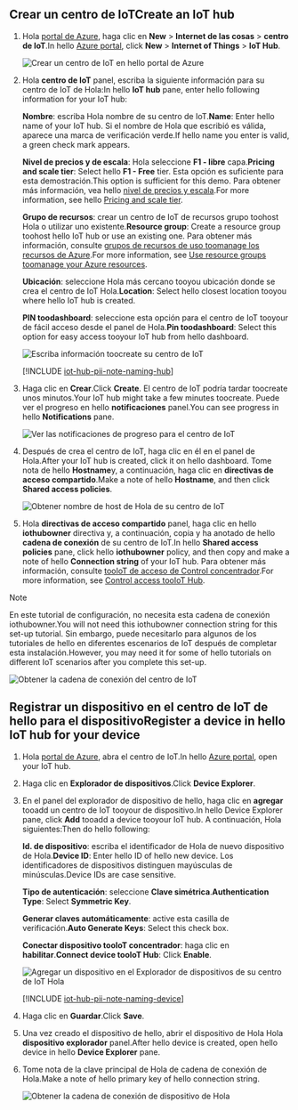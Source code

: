 ## <a name="create-an-iot-hub"></a><span data-ttu-id="458e0-101">Crear un centro de IoT</span><span class="sxs-lookup"><span data-stu-id="458e0-101">Create an IoT hub</span></span>

1. <span data-ttu-id="458e0-102">Hola [portal de Azure](https://portal.azure.com/), haga clic en **New** > **Internet de las cosas** > **centro de IoT**.</span><span class="sxs-lookup"><span data-stu-id="458e0-102">In hello [Azure portal](https://portal.azure.com/), click **New** > **Internet of Things** > **IoT Hub**.</span></span>

   ![Crear un centro de IoT en hello portal de Azure](../articles/iot-hub/media/iot-hub-create-hub-and-device/1_create-azure-iot-hub-portal.png)
2. <span data-ttu-id="458e0-104">Hola **centro de IoT** panel, escriba la siguiente información para su centro de IoT de Hola:</span><span class="sxs-lookup"><span data-stu-id="458e0-104">In hello **IoT hub** pane, enter hello following information for your IoT hub:</span></span>

     <span data-ttu-id="458e0-105">**Nombre**: escriba Hola nombre de su centro de IoT.</span><span class="sxs-lookup"><span data-stu-id="458e0-105">**Name**: Enter hello name of your IoT hub.</span></span> <span data-ttu-id="458e0-106">Si el nombre de Hola que escribió es válida, aparece una marca de verificación verde.</span><span class="sxs-lookup"><span data-stu-id="458e0-106">If hello name you enter is valid, a green check mark appears.</span></span>

     <span data-ttu-id="458e0-107">**Nivel de precios y de escala**: Hola seleccione **F1 - libre** capa.</span><span class="sxs-lookup"><span data-stu-id="458e0-107">**Pricing and scale tier**: Select hello **F1 - Free** tier.</span></span> <span data-ttu-id="458e0-108">Esta opción es suficiente para esta demostración.</span><span class="sxs-lookup"><span data-stu-id="458e0-108">This option is sufficient for this demo.</span></span> <span data-ttu-id="458e0-109">Para obtener más información, vea hello [nivel de precios y escala](https://azure.microsoft.com/pricing/details/iot-hub/).</span><span class="sxs-lookup"><span data-stu-id="458e0-109">For more information, see hello [Pricing and scale tier](https://azure.microsoft.com/pricing/details/iot-hub/).</span></span>

     <span data-ttu-id="458e0-110">**Grupo de recursos**: crear un centro de IoT de recursos grupo toohost Hola o utilizar uno existente.</span><span class="sxs-lookup"><span data-stu-id="458e0-110">**Resource group**: Create a resource group toohost hello IoT hub or use an existing one.</span></span> <span data-ttu-id="458e0-111">Para obtener más información, consulte [grupos de recursos de uso toomanage los recursos de Azure](../articles/azure-resource-manager/resource-group-portal.md).</span><span class="sxs-lookup"><span data-stu-id="458e0-111">For more information, see [Use resource groups toomanage your Azure resources](../articles/azure-resource-manager/resource-group-portal.md).</span></span>

     <span data-ttu-id="458e0-112">**Ubicación**: seleccione Hola más cercano tooyou ubicación donde se crea el centro de IoT Hola.</span><span class="sxs-lookup"><span data-stu-id="458e0-112">**Location**: Select hello closest location tooyou where hello IoT hub is created.</span></span>

     <span data-ttu-id="458e0-113">**PIN toodashboard**: seleccione esta opción para el centro de IoT tooyour de fácil acceso desde el panel de Hola.</span><span class="sxs-lookup"><span data-stu-id="458e0-113">**Pin toodashboard**: Select this option for easy access tooyour IoT hub from hello dashboard.</span></span>

   ![Escriba información toocreate su centro de IoT](../articles/iot-hub/media/iot-hub-create-hub-and-device/2_fill-in-fields-for-azure-iot-hub-portal.png)

   [!INCLUDE [iot-hub-pii-note-naming-hub](iot-hub-pii-note-naming-hub.md)]

3. <span data-ttu-id="458e0-115">Haga clic en **Crear**.</span><span class="sxs-lookup"><span data-stu-id="458e0-115">Click **Create**.</span></span> <span data-ttu-id="458e0-116">El centro de IoT podría tardar toocreate unos minutos.</span><span class="sxs-lookup"><span data-stu-id="458e0-116">Your IoT hub might take a few minutes toocreate.</span></span> <span data-ttu-id="458e0-117">Puede ver el progreso en hello **notificaciones** panel.</span><span class="sxs-lookup"><span data-stu-id="458e0-117">You can see progress in hello **Notifications** pane.</span></span>

   ![Ver las notificaciones de progreso para el centro de IoT](../articles/iot-hub/media/iot-hub-create-hub-and-device/3_notification-azure-iot-hub-creation-progress-portal.png)

4. <span data-ttu-id="458e0-119">Después de crea el centro de IoT, haga clic en él en el panel de Hola.</span><span class="sxs-lookup"><span data-stu-id="458e0-119">After your IoT hub is created, click it on hello dashboard.</span></span> <span data-ttu-id="458e0-120">Tome nota de hello **Hostname**y, a continuación, haga clic en **directivas de acceso compartido**.</span><span class="sxs-lookup"><span data-stu-id="458e0-120">Make a note of hello **Hostname**, and then click **Shared access policies**.</span></span>

   ![Obtener nombre de host de Hola de su centro de IoT](../articles/iot-hub/media/iot-hub-create-hub-and-device/4_get-azure-iot-hub-hostname-portal.png)

5. <span data-ttu-id="458e0-122">Hola **directivas de acceso compartido** panel, haga clic en hello **iothubowner** directiva y, a continuación, copia y ha anotado de hello **cadena de conexión** de su centro de IoT.</span><span class="sxs-lookup"><span data-stu-id="458e0-122">In hello **Shared access policies** pane, click hello **iothubowner** policy, and then copy and make a note of hello **Connection string** of your IoT hub.</span></span> <span data-ttu-id="458e0-123">Para obtener más información, consulte [tooIoT de acceso de Control concentrador](../articles/iot-hub/iot-hub-devguide-security.md).</span><span class="sxs-lookup"><span data-stu-id="458e0-123">For more information, see [Control access tooIoT Hub](../articles/iot-hub/iot-hub-devguide-security.md).</span></span>

> [!NOTE] 
<span data-ttu-id="458e0-124">En este tutorial de configuración, no necesita esta cadena de conexión iothubowner.</span><span class="sxs-lookup"><span data-stu-id="458e0-124">You will not need this iothubowner connection string for this set-up tutorial.</span></span> <span data-ttu-id="458e0-125">Sin embargo, puede necesitarlo para algunos de los tutoriales de hello en diferentes escenarios de IoT después de completar esta instalación.</span><span class="sxs-lookup"><span data-stu-id="458e0-125">However, you may need it for some of hello tutorials on different IoT scenarios after you complete this set-up.</span></span>

   ![Obtener la cadena de conexión del centro de IoT](../articles/iot-hub/media/iot-hub-create-hub-and-device/5_get-azure-iot-hub-connection-string-portal.png)

## <a name="register-a-device-in-hello-iot-hub-for-your-device"></a><span data-ttu-id="458e0-127">Registrar un dispositivo en el centro de IoT de hello para el dispositivo</span><span class="sxs-lookup"><span data-stu-id="458e0-127">Register a device in hello IoT hub for your device</span></span>

1. <span data-ttu-id="458e0-128">Hola [portal de Azure](https://portal.azure.com/), abra el centro de IoT.</span><span class="sxs-lookup"><span data-stu-id="458e0-128">In hello [Azure portal](https://portal.azure.com/), open your IoT hub.</span></span>

2. <span data-ttu-id="458e0-129">Haga clic en **Explorador de dispositivos**.</span><span class="sxs-lookup"><span data-stu-id="458e0-129">Click **Device Explorer**.</span></span>
3. <span data-ttu-id="458e0-130">En el panel del explorador de dispositivo de hello, haga clic en **agregar** tooadd un centro de IoT tooyour de dispositivo.</span><span class="sxs-lookup"><span data-stu-id="458e0-130">In hello Device Explorer pane, click **Add** tooadd a device tooyour IoT hub.</span></span> <span data-ttu-id="458e0-131">A continuación, Hola siguientes:</span><span class="sxs-lookup"><span data-stu-id="458e0-131">Then do hello following:</span></span>

   <span data-ttu-id="458e0-132">**Id. de dispositivo**: escriba el identificador de Hola de nuevo dispositivo de Hola.</span><span class="sxs-lookup"><span data-stu-id="458e0-132">**Device ID**: Enter hello ID of hello new device.</span></span> <span data-ttu-id="458e0-133">Los identificadores de dispositivos distinguen mayúsculas de minúsculas.</span><span class="sxs-lookup"><span data-stu-id="458e0-133">Device IDs are case sensitive.</span></span>

   <span data-ttu-id="458e0-134">**Tipo de autenticación**: seleccione **Clave simétrica**.</span><span class="sxs-lookup"><span data-stu-id="458e0-134">**Authentication Type**: Select **Symmetric Key**.</span></span>

   <span data-ttu-id="458e0-135">**Generar claves automáticamente**: active esta casilla de verificación.</span><span class="sxs-lookup"><span data-stu-id="458e0-135">**Auto Generate Keys**: Select this check box.</span></span>

   <span data-ttu-id="458e0-136">**Conectar dispositivo tooIoT concentrador**: haga clic en **habilitar**.</span><span class="sxs-lookup"><span data-stu-id="458e0-136">**Connect device tooIoT Hub**: Click **Enable**.</span></span>

   ![Agregar un dispositivo en el Explorador de dispositivos de su centro de IoT Hola](../articles/iot-hub/media/iot-hub-create-hub-and-device/6_add-device-in-azure-iot-hub-device-explorer-portal.png)

   [!INCLUDE [iot-hub-pii-note-naming-device](iot-hub-pii-note-naming-device.md)]

4. <span data-ttu-id="458e0-138">Haga clic en **Guardar**.</span><span class="sxs-lookup"><span data-stu-id="458e0-138">Click **Save**.</span></span>
5. <span data-ttu-id="458e0-139">Una vez creado el dispositivo de hello, abrir el dispositivo de Hola Hola **dispositivo explorador** panel.</span><span class="sxs-lookup"><span data-stu-id="458e0-139">After hello device is created, open hello device in hello **Device Explorer** pane.</span></span>
6. <span data-ttu-id="458e0-140">Tome nota de la clave principal de Hola de cadena de conexión de Hola.</span><span class="sxs-lookup"><span data-stu-id="458e0-140">Make a note of hello primary key of hello connection string.</span></span>

   ![Obtener la cadena de conexión de dispositivo de Hola](../articles/iot-hub/media/iot-hub-create-hub-and-device/7_get-device-connection-string-in-device-explorer-portal.png)
